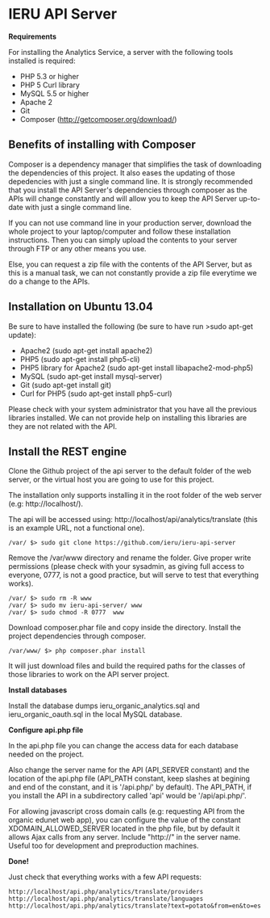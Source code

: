 IERU API Server
===============

**Requirements**

For installing the Analytics Service, a server with the following tools installed is required:

* PHP 5.3 or higher
* PHP 5 Curl library
* MySQL 5.5 or higher
* Apache 2
* Git
* Composer (http://getcomposer.org/download/)

Benefits of installing with Composer
------------------------------------

Composer is a dependency manager that simplifies the task of downloading the dependencies of this project. It also eases the updating of those depedencies with just a single command line. It is strongly recommended that you install the API Server's dependencies through composer as the APIs will change constantly and will allow you to keep the API Server up-to-date with just a single command line.

If you can not use command line in your production server, download the whole project to your laptop/computer and follow these installation instructions. Then you can simply upload the contents to your server through FTP or any other means you use.

Else, you can request a zip file with the contents of the API Server, but as this is a manual task, we can not constantly provide a zip file everytime we do a change to the APIs.

Installation on Ubuntu 13.04
----------------------------
Be sure to have installed the following (be sure to have run >sudo apt-get update):
* Apache2 (sudo apt-get install apache2)
* PHP5 (sudo apt-get install php5-cli)
* PHP5 library for Apache2 (sudo apt-get install libapache2-mod-php5)
* MySQL (sudo apt-get install mysql-server)
* Git (sudo apt-get install git)
* Curl for PHP5 (sudo apt-get install php5-curl)

Please check with your system administrator that you have all the previous libraries installed. We can not provide help on installing this libraries are they are not related with the API.

Install the REST engine
-----------------------

Clone the Github project of the api server to the default folder of the web server, or the virtual host you are going to use for this project.

The installation only supports installing it in the root folder of the web server (e.g: http://localhost/).

The api will be accessed using: http://localhost/api/analytics/translate (this is an example URL, not a functional one).

```
/var/ $> sudo git clone https://github.com/ieru/ieru-api-server
```

Remove the /var/www directory and rename the folder. Give proper write permissions (please check with your sysadmin, as giving full access to everyone, 0777, is not a good practice, but will serve to test that everything works).
```
/var/ $> sudo rm -R www
/var/ $> sudo mv ieru-api-server/ www
/var/ $> sudo chmod -R 0777  www
```

Download composer.phar file and copy inside the directory. Install the project dependencies through composer.
```
/var/www/ $> php composer.phar install
```

It will just download files and build the required paths for the classes of those libraries to work on the API server project.

**Install databases**

Install the database dumps ieru_organic_analytics.sql and ieru_organic_oauth.sql in the local MySQL database.


**Configure api.php file**

In the api.php file you can change the access data for each database needed on the project.

Also change the server name for the API (API_SERVER constant) and the location of the api.php file (API_PATH constant, keep slashes at begining and end of the constant, and it is '/api.php/' by default). The API_PATH, if you install the API in a subdirectory called 'api' would be '/api/api.php/'.

For allowing javascript cross domain calls (e.g: requesting API from the organic edunet web app), you can configure the value of the constant XDOMAIN_ALLOWED_SERVER located in the php file, but by default it allows Ajax calls from any server. Include "http://" in the server name. Useful too for development and preproduction machines.

**Done!**

Just check that everything works with a few API requests:
```
http://localhost/api.php/analytics/translate/providers
http://localhost/api.php/analytics/translate/languages
http://localhost/api.php/analytics/translate?text=potato&from=en&to=es
```
